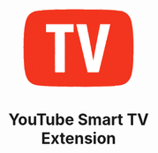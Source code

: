 <div align="center">
  <img src="assets/logo.png" alt="logo" width="200px">
  <h1>YouTube Smart TV<br />Extension</h1>
</div>
